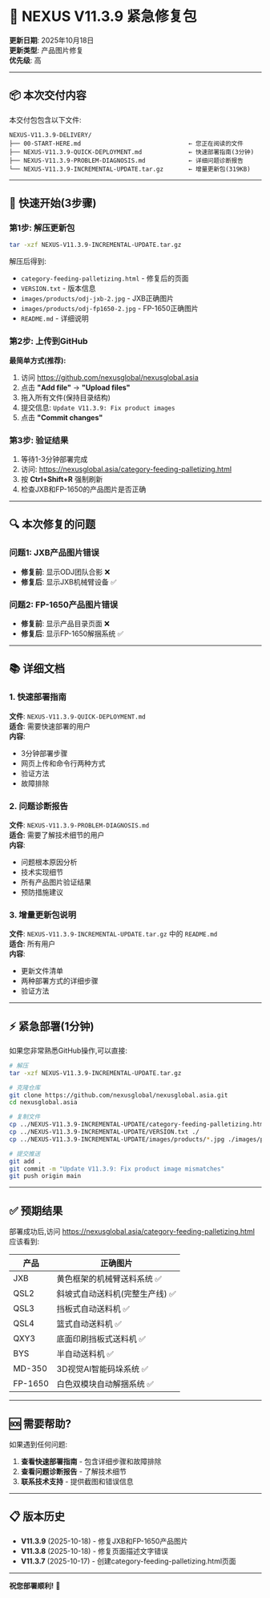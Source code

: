 # 🎯 NEXUS V11.3.9 紧急修复包

**更新日期**: 2025年10月18日  
**更新类型**: 产品图片修复  
**优先级**: 高

---

## 📦 本次交付内容

本交付包包含以下文件:

```
NEXUS-V11.3.9-DELIVERY/
├── 00-START-HERE.md                              ← 您正在阅读的文件
├── NEXUS-V11.3.9-QUICK-DEPLOYMENT.md             ← 快速部署指南(3分钟)
├── NEXUS-V11.3.9-PROBLEM-DIAGNOSIS.md            ← 详细问题诊断报告
└── NEXUS-V11.3.9-INCREMENTAL-UPDATE.tar.gz       ← 增量更新包(319KB)
```

---

## 🚀 快速开始(3步骤)

### 第1步: 解压更新包

```bash
tar -xzf NEXUS-V11.3.9-INCREMENTAL-UPDATE.tar.gz
```

解压后得到:
- `category-feeding-palletizing.html` - 修复后的页面
- `VERSION.txt` - 版本信息
- `images/products/odj-jxb-2.jpg` - JXB正确图片
- `images/products/odj-fp1650-2.jpg` - FP-1650正确图片
- `README.md` - 详细说明

### 第2步: 上传到GitHub

**最简单方式(推荐):**
1. 访问 https://github.com/nexusglobal/nexusglobal.asia
2. 点击 **"Add file"** → **"Upload files"**
3. 拖入所有文件(保持目录结构)
4. 提交信息: `Update V11.3.9: Fix product images`
5. 点击 **"Commit changes"**

### 第3步: 验证结果

1. 等待1-3分钟部署完成
2. 访问: https://nexusglobal.asia/category-feeding-palletizing.html
3. 按 **Ctrl+Shift+R** 强制刷新
4. 检查JXB和FP-1650的产品图片是否正确

---

## 🔍 本次修复的问题

### 问题1: JXB产品图片错误
- **修复前**: 显示ODJ团队合影 ❌
- **修复后**: 显示JXB机械臂设备 ✅

### 问题2: FP-1650产品图片错误
- **修复前**: 显示产品目录页面 ❌
- **修复后**: 显示FP-1650解捆系统 ✅

---

## 📚 详细文档

### 1. 快速部署指南
**文件**: `NEXUS-V11.3.9-QUICK-DEPLOYMENT.md`  
**适合**: 需要快速部署的用户  
**内容**: 
- 3分钟部署步骤
- 网页上传和命令行两种方式
- 验证方法
- 故障排除

### 2. 问题诊断报告
**文件**: `NEXUS-V11.3.9-PROBLEM-DIAGNOSIS.md`  
**适合**: 需要了解技术细节的用户  
**内容**:
- 问题根本原因分析
- 技术实现细节
- 所有产品图片验证结果
- 预防措施建议

### 3. 增量更新包说明
**文件**: `NEXUS-V11.3.9-INCREMENTAL-UPDATE.tar.gz` 中的 `README.md`  
**适合**: 所有用户  
**内容**:
- 更新文件清单
- 两种部署方式的详细步骤
- 验证方法

---

## ⚡ 紧急部署(1分钟)

如果您非常熟悉GitHub操作,可以直接:

```bash
# 解压
tar -xzf NEXUS-V11.3.9-INCREMENTAL-UPDATE.tar.gz

# 克隆仓库
git clone https://github.com/nexusglobal/nexusglobal.asia.git
cd nexusglobal.asia

# 复制文件
cp ../NEXUS-V11.3.9-INCREMENTAL-UPDATE/category-feeding-palletizing.html ./
cp ../NEXUS-V11.3.9-INCREMENTAL-UPDATE/VERSION.txt ./
cp ../NEXUS-V11.3.9-INCREMENTAL-UPDATE/images/products/*.jpg ./images/products/

# 提交推送
git add .
git commit -m "Update V11.3.9: Fix product image mismatches"
git push origin main
```

---

## ✅ 预期结果

部署成功后,访问 https://nexusglobal.asia/category-feeding-palletizing.html 应该看到:

| 产品 | 正确图片 |
|------|----------|
| JXB | 黄色框架的机械臂送料系统 ✅ |
| QSL2 | 斜坡式自动送料机(完整生产线) ✅ |
| QSL3 | 挡板式自动送料机 ✅ |
| QSL4 | 篮式自动送料机 ✅ |
| QXY3 | 底面印刷挡板式送料机 ✅ |
| BYS | 半自动送料机 ✅ |
| MD-350 | 3D视觉AI智能码垛系统 ✅ |
| FP-1650 | 白色双模块自动解捆系统 ✅ |

---

## 🆘 需要帮助?

如果遇到任何问题:

1. **查看快速部署指南** - 包含详细步骤和故障排除
2. **查看问题诊断报告** - 了解技术细节
3. **联系技术支持** - 提供截图和错误信息

---

## 📋 版本历史

- **V11.3.9** (2025-10-18) - 修复JXB和FP-1650产品图片
- **V11.3.8** (2025-10-18) - 修复页面描述文字错误
- **V11.3.7** (2025-10-17) - 创建category-feeding-palletizing.html页面

---

**祝您部署顺利!** 🎉

